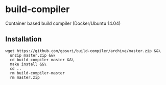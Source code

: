 # build-compiler

Container based build compiler (Docker/Ubuntu 14.04)

## Installation

    wget https://github.com/gosuri/build-compiler/archive/master.zip &&\
      unzip master.zip &&\
      cd build-compiler-master &&\
      make install &&\
      cd ..
      rm build-compiler-master
      rm master.zip
